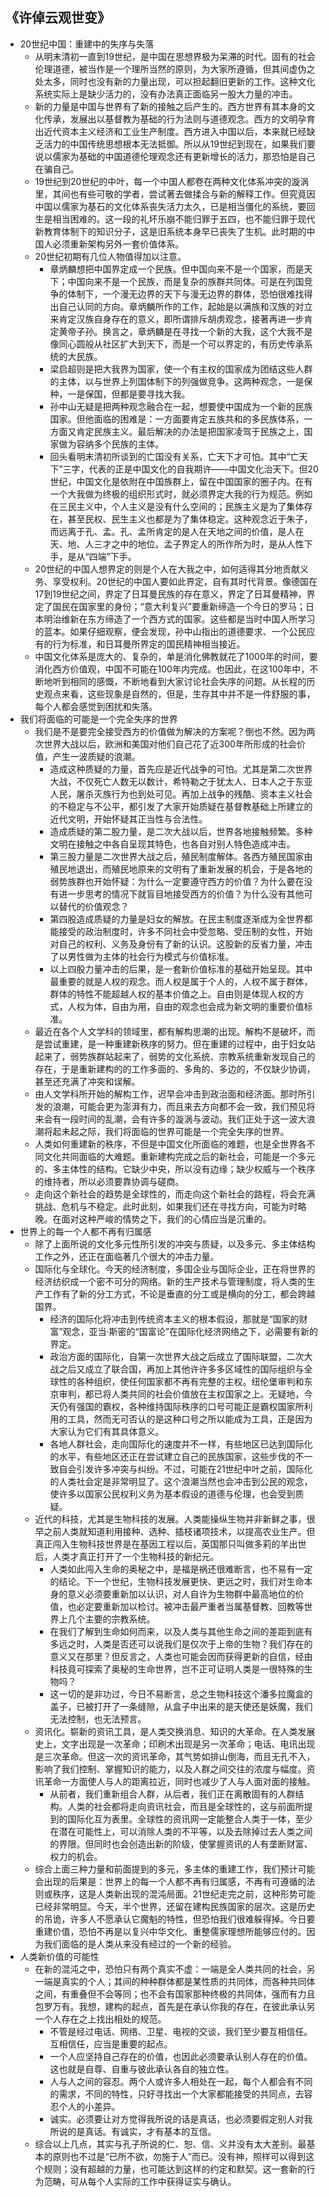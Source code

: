 ## 《许倬云观世变》

* 20世纪中国：重建中的失序与失落
  - 从明末清初一直到19世纪，是中国在思想界极为呆滞的时代。固有的社会伦理道德，被当作是一个理所当然的原则，为大家所遵循，但其间虚伪之处太多，同时也没有新的力量出现，可以担起翻旧更新的工作。这种文化系统实际上是缺少活力的，没有办法真正面临另一股大力量的冲击。
  - 新的力量是中国与世界有了新的接触之后产生的。西方世界有其本身的文化传承，发展出以基督教为基础的行为法则与道德观念。西方的文明孕育出近代资本主义经济和工业生产制度。西方进入中国以后，本来就已经缺乏活力的中国传统思想根本无法抵御。所以从19世纪到现在，如果我们要说以儒家为基础的中国道德伦理观念还有更新增长的活力，那恐怕是自己在骗自己。
  - 19世纪到20世纪的中叶，每一个中国人都卷在两种文化体系冲突的漩涡里，其间也有些可敬的学者，尝试著去做揉合与新的解释工作。但究竟因中国以儒家为基石的文化体系丧失活力太久，已是相当僵化的系统，要回生是相当困难的。这一段的礼坏乐崩不能归罪于五四，也不能归罪于现代新教育体制下的知识分子，这是旧系统本身早已丧失了生机。此时期的中国人必须重新架构另外一套价值体系。
  - 20世纪初期有几位人物值得加以注意。
    + 章炳麟想把中国界定成一个民族。但中国向来不是一个国家，而是天下；中国向来不是一个民族，而是复杂的族群共同体。可是在列国竞争的体制下，一个漫无边界的天下与漫无边界的群体，恐怕很难找得出自己认同的方向。章炳麟所作的工作，起始是以满族和汉族的对立来肯定汉族自身存在的意义，即所谓排斥胡虏观念，接著再进一步肯定黄帝子孙。换言之，章炳麟是在寻找一个新的大我，这个大我不是像同心圆般从社区扩大到天下，而是一个可以界定的，有历史传承系统的大民族。
    + 梁启超则是把大我界为国家，使一个有主权的国家成为团结这些人群的主体，以与世界上列国体制下的列强做竞争。这两种观念，一是保种，一是保国，但都是要寻找大我。
    + 孙中山无疑是把两种观念融合在一起，想要使中国成为一个新的民族国家。但他面临的困难是：一方面要肯定五族共和的多民族体系，一方面又肯定民族主义。最后解决的办法是把国家凌驾于民族之上，国家做为容纳多个民族的主体。
    + 回头看明末清初所谈到的亡国没有关系，亡天下才可怕。其中“亡天下”三字，代表的正是中国文化的自我期许——中国文化治天下。但20世纪，中国文化是依附在中国族群上，留在中国国家的圈子内。在有一个大我做为终极的组织形式时，就必须界定大我的行为规范。例如在三民主义中，个人主义是没有什么空间的；民族主义是为了集体存在，甚至民权、民生主义也都是为了集体稳定。这种观念近于朱子，而远离于孔、孟。孔、孟所肯定的是人在天地之间的价值，是人在天、地、人三才之中的地位。孟子界定人的所作所为时，是从人性下手，是从“四端”下手。
  - 20世纪的中国人想界定的则是个人在大我之中，如何适得其分地贡献义务、享受权利。20世纪的中国人要如此界定，自有其时代背景。像德国在17到19世纪之间，界定了日耳曼民族的存在意义，界定了日耳曼精神，界定了国民在国家里的身份；“意大利复兴”要重新缔造一个今日的罗马；日本明治维新在东方缔造了一个西方式的国家。这些都是当时中国人所学习的蓝本。如果仔细观察，便会发现，孙中山指出的道德要求、一个公民应有的行为标准，和日耳曼所界定的国民精神相当接近。
  - 中国文化体系是庞大的、复杂的，单是消化佛教就花了1000年的时间，要消化西方价值观，中国不可能在100年内完成。也因此，在这100年中，不断地听到相同的感慨，不断地看到大家讨论社会失序的问题。从长程的历史观点来看，这些现象是自然的，但是，生存其中并不是一件舒服的事，每个人都会感觉到困扰和失落。
* 我们将面临的可能是一个完全失序的世界
  - 我们是不是要完全接受西方的价值做为解决的方案呢？倒也不然。因为两次世界大战以后，欧洲和美国对他们自己花了近300年所形成的社会价值，产生一波质疑的浪潮。
    + 造成这种质疑的力量，首先应是近代战争的可怕。尤其是第二次世界大战，不仅死亡人数无以数计，希特勒之于犹太人、日本人之于东亚人民，屠杀灭族行为也到处可见。再加上战争的残酷、资本主义社会的不稳定与不公平，都引发了大家开始质疑在基督教基础上所建立的近代文明，开始怀疑其正当性与合法性。
    + 造成质疑的第二股力量，是二次大战以后，世界各地接触频繁。多种文明在接触之中各自呈现其特色，也各自对别人特色造成冲击。
    + 第三股力量是二次世界大战之后，殖民制度解体。各西方殖民国家由殖民地退出，而殖民地原来的文明有了重新发展的机会，于是各地的弱势族群也开始怀疑：为什么一定要遵守西方的价值？为什么要在没有进一步思考的情况下就盲目地接受西方的价值？为什么没有其他可以替代的价值观念？
    + 第四股造成质疑的力量是妇女的解放。在民主制度逐渐成为全世界都能接受的政治制度时，许多不同社会中受忽略、受压制的女性，开始对自己的权利、义务及身份有了新的认识。这股新的反省力量，冲击了以男性做为主体的社会行为模式与价值标准。
    + 以上四股力量冲击的后果，是一套新价值标准的基础开始呈现。其中最重要的就是人权的观念。而人权是属于个人的，人权不属于群体，群体的特性不能超越人权的基本价值之上。自由则是体现人权的方式，人权为体，自由为用，自由的观念也会成为新文明的重要价值标准。
  - 最近在各个人文学科的领域里，都有解构思潮的出现。解构不是破坏，而是尝试重建，是一种重建新秩序的努力。但在重建的过程中，由于妇女站起来了，弱势族群站起来了，弱势的文化系统、宗教系统重新发现自己的存在，于是重新建构的的工作多面的、多角的、多边的，不仅缺少协调，甚至还充满了冲突和误解。
  - 由人文学科所开始的解构工作，迟早会冲击到政治面和经济面。那时所引发的浪潮，可能会更为澎湃有力，而且来去方向都不会一致，我们预见将来会有一段时间的乱潮，会有许多的漩涡与波动。我们正处于这一波大浪潮将起未起之际，我们将面临的世界可能是一个完全失序的世界。
  - 人类如何重建新的秩序，不但是中国文化所面临的难题，也是全世界各不同文化共同面临的大难题。重新建构完成之后的新社会，可能是一个多元的、多主体性的结构。它缺少中央，所以没有边缘；缺少权威与一个秩序的维持者，所以必须要靠协调与磋商。
  - 走向这个新社会的趋势是全球性的，而走向这个新社会的路程，将会充满挑战、危机与不稳定。此时此刻，如果我们还在寻找方向，可能为时略晚。在面对这种严峻的情势之下，我们的心情应当是沉重的。
* 世界上的每一个人都不再有归属感
  - 除了上面所说的文化多元性所引发的冲突与质疑，以及多元、多主体结构工作之外，还正在面临著几个很大的冲击力量。
  - 国际化与全球化。今天的经济制度，多国企业与国际企业，正在将世界的经济纺织成一个密不可分的网络。新的生产技术与管理制度，将人类的生产工作有了新的分工方式，不论是垂直的分工或是横向的分工，都会跨越国界。
    + 经济的国际化将冲击到传统资本主义的根本假设，那就是“国家的财富”观念，亚当·斯密的“国富论”在国际化经济网络之下，必需要有新的界定。
    + 政治方面的国际化，自第一次世界大战之后成立了国际联盟，二次大战之后又成立了联合国，再加上其他许许多多区域性的国际组织与全球性的各种组织，使任何国家都不再有完整的主权。纽伦堡审判和东京审判，都已将人类共同的社会价值放在主权国家之上。无疑地，今天仍有强国的霸权，各种维持国际秩序的口号可能正是霸权国家所利用的工具，然而无可否认的是这种口号之所以能成为工具，正是因为大家认为它们有其具体意义。
    + 各地人群社会，走向国际化的速度并不一样，有些地区已达到国际化的水平，有些地区还正在尝试建立自己的民族国家，这些步伐的不一致自会引发许多冲突与纠纷。不过，可能在21世纪中叶之前，国际化的人类社会定是非常明显了。这个浪潮当然也会冲击到公民的观念，使许多以国家公民权利义务为基本假设的道德与伦理，也会受到质疑。
  - 近代的科技，尤其是生物科技的发展。人类能操纵生物并非新鲜之事，很早之前人类就知道利用接种、选种、插枝诸项技术，以提高农业生产。但真正闯入生物科技世界是在基因工程以后，英国那只叫做多莉的羊出世后，人类才真正打开了一个生物科技的新纪元。
    + 人类如此闯入生命的奥秘之中，是福是祸还很难断言，也不易有一定的结论。下一个世纪，生物科技发展更快、更远之时，我们对生命本身的意义必须要重新加以认识，对人自许为生物群中最高地位的价值，也必定要重新加以检讨。被冲击最严重者当属基督教、回教等世界上几个主要的宗教系统。
    + 在我们了解到生命如何而来，以及人类与其他生命之间的差距到底有多远之时，人类是否还可以说我们是仅次于上帝的生物？我们存在的意义又在那里？但反言之，人类也可能会因而获得更新的自信，经由科技竟可探索了奥秘的生命世界，岂不正可证明人类是一很特殊的生物吗？
    + 这一切的是非功过，今日不易断言，总之生物科技这个潘多拉魔盒的盖子，已被打开了一条缝隙，从盒子中出来的是天使还是妖魔，我们无法控制，也无法预言。
  - 资讯化。崭新的资讯工具，是人类交换消息、知识的大革命。在人类发展史上，文字出现是一次革命；印刷术出现是另一次革命；电话、电讯出现是三次革命。但这一次的资讯革命，其气势如排山倒海，而且无孔不入，影响了我们控制、掌握知识的能力，以及人群之间交往的浓度与幅度。资讯革命一方面使人与人的距离拉近，同时也减少了人与人面对面的接触。
    + 从前者，我们重新组合人群，从后者，我们正在离散固有的人群结构。人类的社会都将走向资讯社会，而且是全球性的，这与前面所提到的国际化互为表里。全球性的资讯网一定能整合人类于一体，至少在潜在可能性上，可以消除人类的不平等，以及去除掉过去人类之间的界限。但同时也会创造出新的阶级，使掌握资讯的人有垄断财富、权力的机会。
  - 综合上面三种力量和前面提到的多元，多主体的重建工作，我们预计可能会出现的后果是：世界上的每一个人都不再有归属感，不再有可遵循的法则或秩序，这是人类新出现的混沌局面。21世纪走完之前，这种形势可能已经非常明显。今天，半个世界，还留在建构民族国家的层次。这是历史的吊诡，许多人不愿承认它魔魁的特性，但恐怕我们很难躲得掉。今日要重建价值，恐怕不再是以复兴中华文化、重整儒家理想所能够应付的。因为我们面临的是人类从来没有经过的一个新的经验。
* 人类新价值的可能性
  - 在新的混沌之中，恐怕只有两个真实不虚：一端是全人类共同的社会，另一端是真实的个人；其间的种种群体都是某性质的共同体，而各种共同体之间，有重叠但不会等同；也不会有国家那种终极的共同体，强而有力且包罗万有。我想，建构的起点，首先是在承认你我的存在，在彼此承认另一个人存在之上找出相处的规范。
    + 不管是经过电话、网络、卫星、电视的交谈，我们至少要互相信任。互相信任，应当是重要的起点。
    + 一个人应坚持自己存在的价值，也因此必须要承认别人存在的价值。这也就是自尊、自重与彼此承认各自的独立性。
    + 人与人之间的容忍。两个人或许多人相处在一起，每个人都会有不同的需求，不同的特性，只好寻找出一个大家都能接受的共同点，去容忍个人的小差异。
    + 诚实。必须要让对方觉得我所说的话是真话，也必须要假定别人对我所说的是真话。有诚实，才有基本的互信。
  - 综合以上几点，其实与孔子所说的仁、恕、信、义并没有太大差别。最基本的原则也不过是“已所不欲，勿施于人”而已。没有神，照样可以得到这个规则；没有超越的力量，也可能达到这样的约定和默契。这一套新的行为范畴，可从每个人实际的工作中获得证实与确认。
